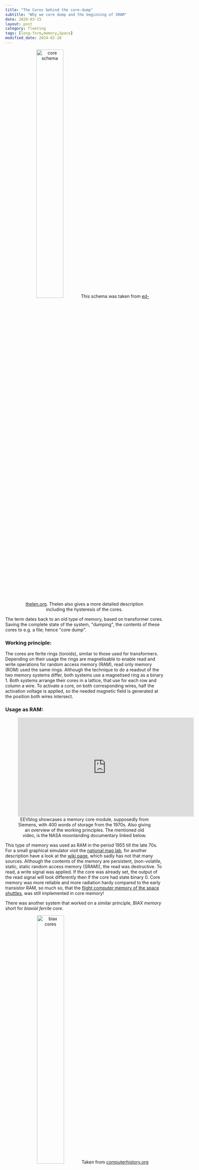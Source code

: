 ```yaml
---
title: "The Cores behind the core-dump"
subtitle: "Why we core dump and the beginning of SRAM"
date: 2020-03-15
layout: post
category: fleeting
tags: [long-form,memory,Space]
modified_date: 2024-02-28
---
```


<center>
    <figure>
        <img src="http://ed-thelen.org/comp-hist/navy-core-memory-fig-6-03.gif" alt="core schema" style="width:45%"/>
            This schema was taken from <a href="http://ed-thelen.org/comp-hist/navy-core-memory-desc.html" rel="noopener noreferrer" target="_blank">ed-thelen.org</a>.
            Thelen also gives a more detailed description including the hysteresis of the cores.
    </figure>
</center>


The term dates back to an old type of memory, based on transformer cores.
Saving the complete state of the system, "dumping", the contents of these cores to e.g. a file; hence "core dump".



### Working principle:
The cores are ferite rings (toroids), similar to those used for transformers.
Depending on their usage the rings are magnetisable to enable read and write operations for random access memory (RAM), read only memory (ROM) used the same rings.
Although the technique to do a readout of the two memory systems differ, both systems use a magnetised ring as a binary 1.
Both systems arrange their cores in a lattice, that use for each row and column a wire. 
To activate a core, on both corresponding wires, half the activation voltage is applied,
so the needed magnetic field is generated at the position both wires intersect.

### Usage as RAM:

<center>
    <figure>
        <iframe width="560" height="315" src="https://www.youtube-nocookie.com/embed/paQ3zIsz1-8" frameborder="0" allow="accelerometer; autoplay; encrypted-media; gyroscope; picture-in-picture" allowfullscreen='true'></iframe>
        <figcaption>EEVblog showcases a memory core module, supposedly from Siemens, with 400 words of storage from the 1970s.
                Also giving an overview of the working principles. The mentioned old video, is the NASA moonlanding documentary linked below.
        </figcaption>
    </figure>
</center>

This type of memory was used as RAM in the period 1955 till the late 70s.
For a small graphical simulator visit the <a href="https://nationalmaglab.org/education/magnet-academy/watch-play/interactive/magnetic-core-memory-tutorial" rel="noopener noreferrer" target="_blank">national mag lab</a>, for another description have a look at the <a href="https://en.wikipedia.org/wiki/Magnetic-core_memory#Description">wiki page</a>,
which sadly has not that many sources. 
Although the contents of the memory are persistent, (non-volatile, static, static random access memory (SRAM)),
the read was destructive. To read, a write signal was applied.
If the core was already set, the output of the read signal will look differently then if the core had state binary 0.
Core memory was more reliable and more radiation hardy compared to the early transistor RAM,
so much so, that the <a href="http://cpushack.com/space-craft-cpu.html" rel="noopener noreferrer" target="_blank">flight computer memory of the space shuttles</a>,
was still implemented in core memory!


There was another system that worked on a similar principle,
<em>BIAX memory</em>
short for <i>biaxial ferrite core</i>.
    <center>
        <figure>
            <img src="https://images.computerhistory.org/revonline/images/x242.83cp-03-01.jpg?w=600" alt="biax cores" style="width:45%"/>
            Taken from <a href="https://www.computerhistory.org/revolution/memory-storage/8/253/984" rel="noopener noreferrer" target="_blank">computerhistory.org</a>
        </figure>
     </center>
Sadly, there is not that much information available.
However there are a few pay-walled articles describing its properties.
<a href="https://www.sciencedirect.com/science/article/abs/pii/0032063361903002" rel="noopener noreferrer" target="_blank"> One is hosted on science direct.</a>
Another one can be found on the <a href="https://dl.acm.org/doi/10.1145/1464052.1464060" rel="noopener noreferrer" target="_blank"> ACM</a>.



Using 2 holes perpendicular to each other, a non-destructive readout is possible,
with lower energy and faster response times, keeping its static property.
According to <a href="https://encyclopedia2.thefreedictionary.com/Biax" rel="noopener noreferrer" target="_blank">The Free Dictionary</a> which cites in turn
the 'Great Soviet Encyclopedia, 3. Edition' - <i>(Vizun, Iu. I. O primenenii elementov tipa “Biaks” ν operativnoi pamiati. Moscow, 1965)</i>, they were cheap to produce in scale.
This however contradicts <a href="https://www.computerhistory.org/revolution/memory-storage/8/253/984" rel="noopener noreferrer" target="_blank">Computer History</a>.
They state that, although superior to the standard toroids in terms of their characteristics, the prohibitive price made them only practical in military applications.



### Usage as ROM:
There are two configurations of the ROM.
They both share the way for encoding 1s and zeroes, passing trough a core was high, not passing through a core meant low.
Both ROMs where word adressable. This means that for each bit, a sense line was active and for each word a read line.

- Active reset - The same way as the RAM. This can be seen in the Apollo documentary below. 
Altough with a much higher data rate per core. As several sense lines are passed through each core. Also, the cores need to be reset after a read.
    <center>
        <figure>
            <img src="https://upload.wikimedia.org/wikipedia/commons/f/fb/Agc_rope.jpg" alt="active reset memory block" style="width:45%"/>
Apollo´s active reset memory, taken from wikipedia.

        </figure>
     </center>

- Passive reset, also named rope memory - Instead of a lattice, the cores are aranged in a line. And the each core has an individual sense line.
This method uses much weaker currents, so the cores reset them selfes after the selection current was shut off. The name comes from the rope assembly of cores and wires.
        <center>
        <figure>
            <img src="https://upload.wikimedia.org/wikipedia/commons/thumb/4/4c/Apollo_guidiance_computer_ferrit_core_memory.jpg/800px-Apollo_guidiance_computer_ferrit_core_memory.jpg" alt="passive reset memory block" style="width:45%"/>
Rope memory prototype of the apollo memory. (according to <a ref="http://www.righto.com/2019/07/software-woven-into-wire-core-rope-and.html" rel="noopener noreferrer" target="_blank"> Ken Shirriff's blog</a>)
        </figure>
     </center>
    <center>
        <figure>
            <img src="http://www.robotrontechnik.de/bilder/Komponenten/Faedelspeicher_10_k.jpg" alt="passive reset memory block" style="width:45%"/>
            Rope memory of an <a href="https://en.wikipedia.org/wiki/ES_EVM"> ES EVM computer</a>. 
            Picture from <a href="http://www.robotrontechnik.de/index.htm?/html/komponenten/datentraeger.htm" rel="noopener noreferrer" target="_blank"> robotrontechnik.de<a/>
            a german language site dedicated to the history of the GDR's biggest computer company, Robotron.
            The line in green shows how the rope is placed on the pcb.

        </figure>
     </center>


For unknown reasons, NASA moved away from the traditional way and used for the apollo guidance computer the active reset configuration.
You can read about the core memory of an apollo guidance computer and its restoration at 
<a ref="http://www.righto.com/2019/07/software-woven-into-wire-core-rope-and.html" rel="noopener noreferrer" target="_blank"> Ken Shirriff's blog</a>.
Nasa used the passive configuration for prototyping and testing, according to Ken.

<center>
<figure>
    <iframe width="560" height="315" src="https://www.youtube-nocookie.com/embed/ndvmFlg1WmE?start=1245" frameborder="0" allow="accelerometer; autoplay; encrypted-media; gyroscope; picture-in-picture" allowfullscreen='true'></iframe>
    <figcaption>This documentary of the apollo program shows among other things, the assembly of a ROM core memory,
        also known as <a href="https://en.wikipedia.org/wiki/Core_rope_memory" rel="noopener noreferrer" target="_blank">core rope memory</a>.
    </figcaption>
</figure>
</center>
The east germanan company "Robotron" used for their ROM the traditional passive configuration.
    <center>
        <figure>
            <img src="http://www.robotrontechnik.de/bilder/Komponenten/Faedelspeicher_11_k.jpg" alt="core rope memory schema " style="width:45%"/>
            Core rope memory schema, taken from <a href="http://www.robotrontechnik.de/" rel="noopener noreferrer" target="_blank"> robotrontechnik.de</a>
        </figure>
     </center>

Intrested in tinkering with the concepts yourself? There are several sites that give a step by step guide:
- <a href="https://sites.google.com/site/wayneholder/one-bit-ferrite-core-memory" rel="noopener noreferrer" target="_blank">Wayne's Tinkering Page</a>
- <a href="https://hackaday.io/project/163976-interactive-core-memory-shield-using-led-matrix" rel="noopener noreferrer" target="_blank">Arduino Shield Project</a>



I think it is not proper to end this post without giving the clichéd size comparision:
<center>
    <figure>
        <img src="https://upload.wikimedia.org/wikipedia/commons/thumb/c/c0/8_bytes_vs._8Gbytes.jpg/1280px-8_bytes_vs._8Gbytes.jpg" alt="comparison" style="width:45%"/>
        <figcaption>Picture taken from <a href="https://www.flickr.com/people/17884028@N00" rel="noopener noreferrer" target="_blank">Daniel Sancho</a>, published as <a href="https://www.flickr.com/photos/17884028@N00/2852716477">cc 2.0</a>. 8 Bytes vs 8 GB.
            However, as you can see in the EEVBlog video, memory cores where in the 70's much smaller already as the shown array.
        </figcaption>
    </figure>
</center>